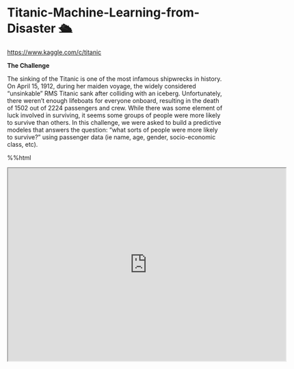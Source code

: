 # Titanic-Machine-Learning-from-Disaster 🛳️ 
https://www.kaggle.com/c/titanic

**The Challenge**

The sinking of the Titanic is one of the most infamous shipwrecks in history.
On April 15, 1912, during her maiden voyage, the widely considered “unsinkable” RMS Titanic sank after colliding with an iceberg. Unfortunately, there weren’t enough lifeboats for everyone onboard, resulting in the death of 1502 out of 2224 passengers and crew.
While there was some element of luck involved in surviving, it seems some groups of people were more likely to survive than others.
In this challenge, we were asked to build a predictive modeles that answers the question: “what sorts of people were more likely to survive?” using passenger data (ie name, age, gender, socio-economic class, etc).


%%html
<iframe src="https://public.tableau.com/views/ML_embarked/Sheet3?:language=en&:display_count=y&:origin=viz_share_link?:embed=yes&:display_count=yes" width = '650' height = '450'></iframe>
